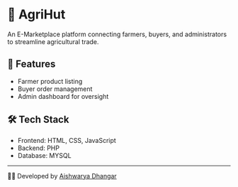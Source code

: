 # 🌱 AgriHut  
An E-Marketplace platform connecting farmers, buyers, and administrators to streamline agricultural trade.  

## 🚀 Features
- Farmer product listing  
- Buyer order management  
- Admin dashboard for oversight 

## 🛠️ Tech Stack
- Frontend: HTML, CSS, JavaScript  
- Backend: PHP
- Database: MYSQL

---
👩‍💻 Developed by [Aishwarya Dhangar](https://github.com/AishwaryaDhangar14)
